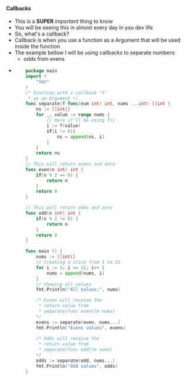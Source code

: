 #### Callbacks
- This is a __SUPER__ _important_ thing to know
- You will be seeing this in almost every day in you dev life
- So, what's a callback?
- Callback is when you use a function as a Argument that will be used inside the function
- The example bellow I will be using callbacks to separate numbers:
	- odds from evens
- 	```go
		package main
		import (
			"fmt"
		)
		/* Function with a callback 'f'
		 * as an Argument */
		func separate(f func(num int) int, nums ...int) []int {
			ns := []int{}
			for _, value := range nums {
				// Here it'll be using f()
				i := f(value)
				if(i != 0){
					ns = append(ns, i)
				}
			}
			return ns
		}
		// This will return evens and zero
		func even(n int) int {
			if(n % 2 == 0) {
				return n
			}
			return 0
		}

		// This will return odds and zero
		func odd(n int) int {
			if(n % 2 != 0) {
				return n
			}
			return 0
		}

		func main () {
			nums := []int{}
			// Creating a slice from 1 to 21
			for i := 1; i <= 21; i++ {
				nums = append(nums, i)
			}
			// Showing all values
			fmt.Println("All values:", nums)

			/* Evens will receive the 
			 * return value from
			 * separate(func even()m nums)
			*/
			evens := separate(even, nums...)
			fmt.Println("Evens values", evens)
			
			/* Odds will receive the 
			 * return value from
			 * separate(func odd()m nums)
			*/
			odds := separate(odd, nums...)
			fmt.Println("Odd values", odds)
		}
	``` 